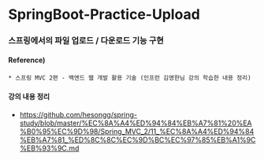 # SpringBoot-Practice-Upload

### 스프링에서의 파일 업로드 / 다운로드 기능 구현

#### Reference) 
	* 스프링 MVC 2편 - 백엔드 웹 개발 활용 기술 (인프런 김영한님 강의 학습한 내용 정리)

  
#### 강의 내용 정리

- https://github.com/hesongg/spring-study/blob/master/%EC%8A%A4%ED%94%84%EB%A7%81%20%EA%B0%95%EC%9D%98/Spring_MVC_2/11_%EC%8A%A4%ED%94%84%EB%A7%81_%ED%8C%8C%EC%9D%BC%EC%97%85%EB%A1%9C%EB%93%9C.md

